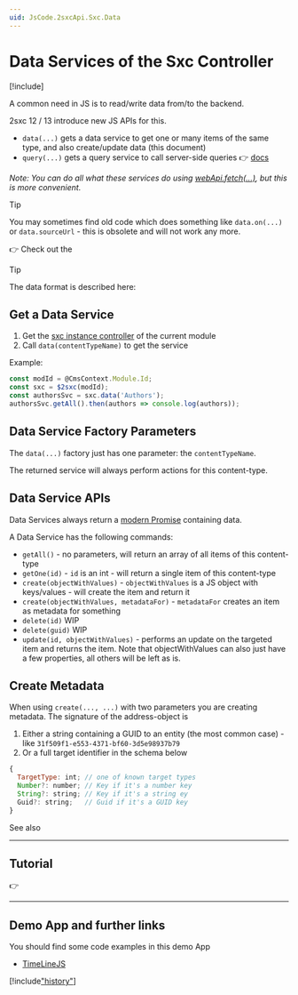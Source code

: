 ```yaml
---
uid: JsCode.2sxcApi.Sxc.Data
---
```


# Data Services of the Sxc Controller

[!include[](~/basics/stack/_shared-float-summary.md)]
<style>.context-box-summary .interact-2sxc { visibility: visible; } </style>

A common need in JS is to read/write data from/to the backend. 

2sxc 12 / 13 introduce new JS APIs for this. 

* `data(...)` gets a data service to get one or many items of the same type, and also create/update data (this document)
* `query(...)` gets a query service to call server-side queries 👉 [docs](xref:JsCode.2sxcApi.Sxc.Query)

_Note: You can do all what these services do using [webApi.fetch(...)](xref:JsCode.2sxcApi.Sxc.WebApi.Fetch), but this is more convenient._

> [!TIP]
> You may sometimes find old code which does something like `data.on(...)` or `data.sourceUrl` - this is obsolete and will not work any more.

👉 Check out the [](xref:Tut.JsData)

> [!TIP]
> The data format is described here: [](xref:Basics.DataFormats.Json.WebApi.Index)

## Get a Data Service

1. Get the [sxc instance controller](xref:JsCode.2sxcApi.Sxc.Index) of the current module
1. Call `data(contentTypeName)` to get the service

Example:

```js
const modId = @CmsContext.Module.Id;
const sxc = $2sxc(modId);
const authorsSvc = sxc.data('Authors');
authorsSvc.getAll().then(authors => console.log(authors));
```

## Data Service Factory Parameters

The `data(...)` factory just has one parameter: the `contentTypeName`. 

The returned service will always perform actions for this content-type. 

## Data Service APIs

Data Services always return a [modern Promise](https://developer.mozilla.org/en-US/docs/Web/JavaScript/Reference/Global_Objects/Promise) containing data. 

A Data Service has the following commands:

* `getAll()` - no parameters, will return an array of all items of this content-type
* `getOne(id)` - `id` is an int - will return a single item of this content-type
* `create(objectWithValues)` - `objectWithValues` is a JS object with keys/values - will create the item and return it
* `create(objectWithValues, metadataFor)` - `metadataFor` creates an item as metadata for something
* `delete(id)` WIP
* `delete(guid)` WIP
* `update(id, objectWithValues)` - performs an update on the targeted item and returns the item. Note that objectWithValues can also just have a few properties, all others will be left as is.


## Create Metadata

When using `create(..., ...)` with two parameters you are creating metadata. The signature of the address-object is 

1. Either a string containing a GUID to an entity (the most common case) - like `31f509f1-e553-4371-bf60-3d5e98937b79`
1. Or a full target identifier in the schema below

```js
{
  TargetType: int; // one of known target types
  Number?: number; // Key if it's a number key
  String?: string; // Key if it's a string ey
  Guid?: string;   // Guid if it's a GUID key
}
```

See also [](xref:Basics.Metadata.TargetTypes)

---
## Tutorial

👉 [](xref:Tut.JsData)

---

## Demo App and further links

You should find some code examples in this demo App
* [TimeLineJS](xref:App.TimelineJs)

[!include["history"](_data-history.md)]